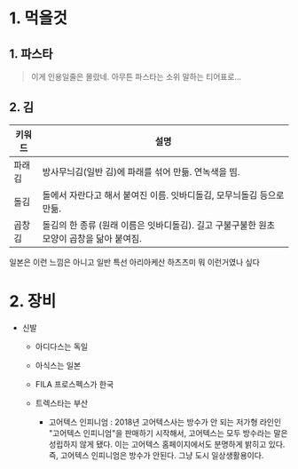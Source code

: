 # 1. 먹을것
## 1. 파스타
>이게 인용일줄은 몰랐네. 아무튼 파스타는 소위 말하는 티어표로...

## 2. 김

| 키워드 | 설명       |
|--------|------------|
| 파래김    | 방사무늬김(일반 김)에 파래를 섞어 만듦. 연녹색을 띰.   |
| 돌김    | 돌에서 자란다고 해서 붙여진 이름. 잇바디돌김, 모무늬돌김 등으로 만듦.  |
| 곱창김 | 돌김의 한 종류 (원래 이름은 잇바디돌김). 길고 구불구불한 원초 모양이 곱창을 닮아 붙여짐. |

일본은 이런 느낌은 아니고 일반 특선 아리아케산 하츠츠미 뭐 이런거였나 싶다



# 2. 장비
- 신발
  - 아디다스는 독일
  - 아식스는 일본
  - FILA 프로스펙스가 한국
  - 트렉스타는 부산

    - 고어텍스 인피니엄 : 2018년 고어텍스사는 방수가 안 되는 저가형 라인인 "고어텍스 인피니엄"을 판매하기 시작해서, 고어텍스는 모두 방수라는 말은 성립하지 않게 됐다. 이는 고어텍스 홈페이지에서도 분명하게 밝히고 있다. 즉, 고어텍스 인피니엄은 방수가 안된다. 그냥 도시 일상생활용이다.
